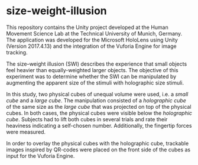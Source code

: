 # size-weight-illusion

This repository contains the Unity project developed at the Human Movement Science Lab at the Technical University of Munich, Germany. The application was developed for the Microsoft HoloLens using Unity (Version 2017.4.13) and the integration of the Vuforia Engine for image tracking. 

The size–weight illusion (SWI) describes the experience that small objects feel heavier than equally-weighted larger objects. The objective of this experiment was to determine whether the SWI can be manipulated by augmenting the apparent size of the stimuli with holographic size stimuli. 

In this study, two physical cubes of unequal volume were used, i.e. a _small cube_ and a _large cube_. The manipulation consisted of a _holographic cube_ of the same size as the _large cube_ that was projected on top of the physical cubes. In both cases, the physical cubes were visible below the _holographic cube_. Subjects had to lift both cubes in several trials and rate their heaviness indicating a self-chosen number. Additionally, the fingertip forces were measured.

In order to overlay the physical cubes with the holographic cube, trackable images inspired by QR-codes were placed on the front side of the cubes as input for the Vuforia Engine.
